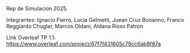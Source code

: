 Rep de Simulacion 2025.

Integrantes: 
            Ignacio Fierro,
            Lucia Gelmetti,
            Juean Cruz Bonanno,
            Franco Reggiardo Chuglar,
            Marcos Oldani,
            Aldana Risso Patron
            
Link Overleaf TP 1.1: https://www.overleaf.com/project/67f7f431605c79cc6ab8f87a
